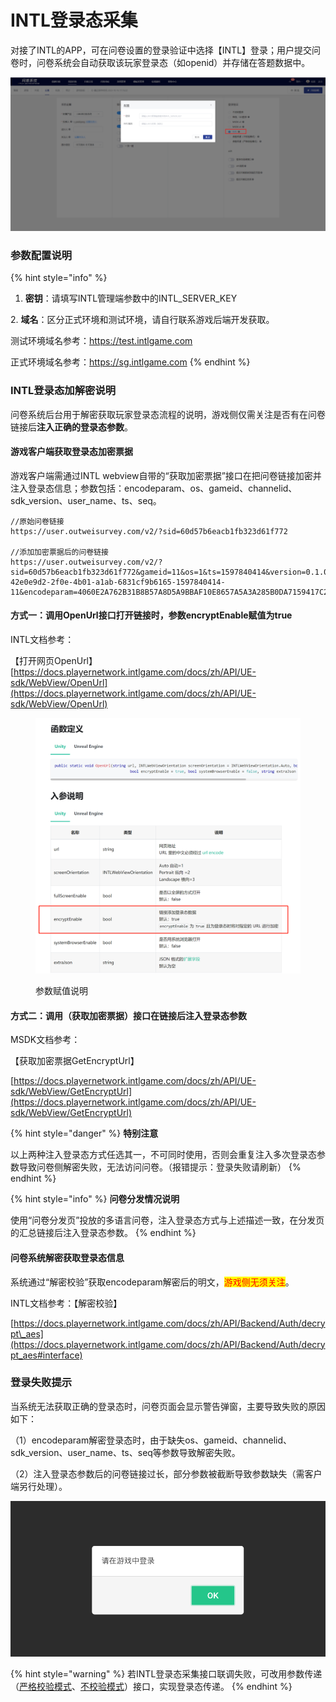 # INTL登录态采集

对接了INTL的APP，可在问卷设置的登录验证中选择【INTL】登录；用户提交问卷时，问卷系统会自动获取该玩家登录态（如openid）并存储在答题数据中。

![配置INTL自动登录所需要的参数](../.gitbook/assets/Snipaste_2023-10-17_10-53-49.png)

### 参数配置说明

{% hint style="info" %}
1. **密钥**：请填写INTL管理端参数中的INTL\_SERVER\_KEY

&#x20; 2\. **域名**：区分正式环境和测试环境，请自行联系游戏后端开发获取。

&#x20;      测试环境域名参考：https://test.intlgame.com

&#x20;      正式环境域名参考：https://sg.intlgame.com
{% endhint %}



### INTL登录态加解密说明

问卷系统后台用于解密获取玩家登录态流程的说明，游戏侧仅需关注是否有在问卷链接后**注入正确的登录态参数**。

#### 游戏客户端获取登录态加密票据

游戏客户端需通过INTL webview自带的“获取加密票据”接口在把问卷链接加密并注入登录态信息；参数包括：encodeparam、os、gameid、channelid、sdk\_version、user\_name、ts、seq。

```
//原始问卷链接
https://user.outweisurvey.com/v2/?sid=60d57b6eacb1fb323d61f772

//添加加密票据后的问卷链接
https://user.outweisurvey.com/v2/?sid=60d57b6eacb1fb323d61f772&gameid=11&os=1&ts=1597840414&version=0.1.000.0001&seq=11-42e0e9d2-2f0e-4b01-a1ab-6831cf9b6165-1597840414-11&encodeparam=4060E2A762B31B8B57A8D5A9BBAF10E8657A5A3A285B0DA7159417C2D6F0D801
```

#### 方式一：调用OpenUrl接口打开链接时，参数encryptEnable赋值为true

INTL文档参考：

【打开网页OpenUrl】 [https://docs.playernetwork.intlgame.com/docs/zh/API/UE-sdk/WebView/OpenUrl](https://docs.playernetwork.intlgame.com/docs/zh/API/UE-sdk/WebView/OpenUrl)

<figure><img src="../.gitbook/assets/image (12) (1) (1) (1) (1) (1) (1) (1) (1) (1).png" alt=""><figcaption><p>参数赋值说明</p></figcaption></figure>

#### 方式二：调用（获取加密票据）接口在链接后注入登录态参数

MSDK文档参考：

【获取加密票据GetEncryptUrl】

[https://docs.playernetwork.intlgame.com/docs/zh/API/UE-sdk/WebView/GetEncryptUrl](https://docs.playernetwork.intlgame.com/docs/zh/API/UE-sdk/WebView/GetEncryptUrl)

{% hint style="danger" %}
**特别注意**

以上两种注入登录态方式任选其一，不可同时使用，否则会重复注入多次登录态参数导致问卷侧解密失败，无法访问问卷。（报错提示：登录失败请刷新）
{% endhint %}

{% hint style="info" %}
**问卷分发情况说明**

使用“问卷分发页”投放的多语言问卷，注入登录态方式与上述描述一致，在分发页的汇总链接后注入登录态参数。
{% endhint %}



#### 问卷系统解密获取登录态信息

系统通过“解密校验”获取encodeparam解密后的明文，<mark style="color:red;">游戏侧无须关注</mark>。

INTL文档参考：【解密校验】

[https://docs.playernetwork.intlgame.com/docs/zh/API/Backend/Auth/decrypt\_aes](https://docs.playernetwork.intlgame.com/docs/zh/API/Backend/Auth/decrypt_aes#interface)



### 登录失败提示

当系统无法获取正确的登录态时，问卷页面会显示警告弹窗，主要导致失败的原因如下：

（1）encodeparam解密登录态时，由于缺失os、gameid、channelid、sdk\_version、user\_name、ts、seq等参数导致解密失败。

（2）注入登录态参数后的问卷链接过长，部分参数被截断导致参数缺失（需客户端另行处理）。

![登录失败](<../.gitbook/assets/image (301).png>)

{% hint style="warning" %}
若INTL登录态采集接口联调失败，可改用参数传递（[严格校验模式](https://imur.gitbook.io/help_center/api-wen-dang/fei-msdk-deng-lu-tai-chuan-di-jie-kou)、[不校验模式](https://imur.gitbook.io/help_center/api-wen-dang/can-shu-chuan-di-jie-kou-bu-xiao-yan-mo-shi)）接口，实现登录态传递。
{% endhint %}

